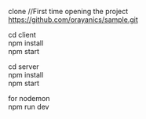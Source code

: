 clone
//First time opening the project <br>
https://github.com/orayanics/sample.git<br>

cd client <br>
npm install <br>
npm start <br>

cd server <br>
npm install <br>
npm start <br>

for nodemon <br>
npm run dev <br>
